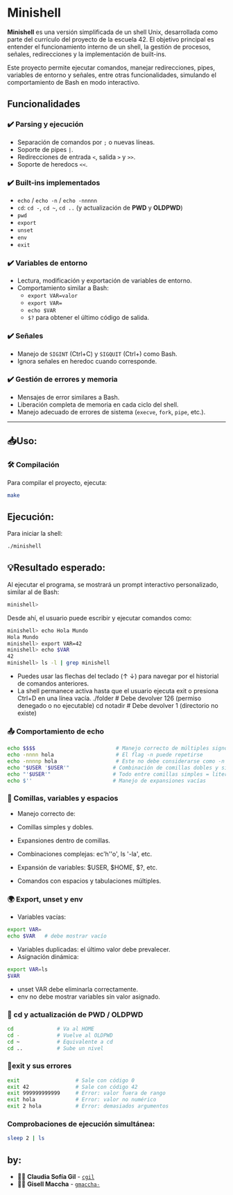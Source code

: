 # Minishell

**Minishell** es una versión simplificada de un shell Unix, desarrollada como parte del currículo del proyecto de la escuela 42. El objetivo principal es entender el funcionamiento interno de un shell, la gestión de procesos, señales, redirecciones y la implementación de built-ins.

Este proyecto permite ejecutar comandos, manejar redirecciones, pipes, variables de entorno y señales, entre otras funcionalidades, simulando el comportamiento de Bash en modo interactivo.
## Funcionalidades

### ✔️ Parsing y ejecución
- Separación de comandos por `;` o nuevas líneas.
- Soporte de pipes `|`.
- Redirecciones de entrada `<`, salida `>` y `>>`.
- Soporte de heredocs `<<`.

### ✔️ Built-ins implementados
- `echo` / `echo -n` / `echo -nnnnn`
- `cd`: `cd -`, `cd ~`, `cd ..` (y actualización de **PWD** y **OLDPWD**)
- `pwd`
- `export`
- `unset`
- `env`
- `exit`

### ✔️ Variables de entorno
- Lectura, modificación y exportación de variables de entorno.
- Comportamiento similar a Bash:
  - `export VAR=valor`
  - `export VAR=`
  - `echo $VAR`
  - `$?` para obtener el último código de salida.

### ✔️ Señales
- Manejo de `SIGINT` (Ctrl+C) y `SIGQUIT` (Ctrl+\) como Bash.
- Ignora señales en heredoc cuando corresponde.

### ✔️ Gestión de errores y memoria
- Mensajes de error similares a Bash.
- Liberación completa de memoria en cada ciclo del shell.
- Manejo adecuado de errores de sistema (`execve`, `fork`, `pipe`, etc.).

---

## 📥Uso:

### 🛠️ Compilación

Para compilar el proyecto, ejecuta:

```bash
make
```

## Ejecución:
Para iniciar la shell:
```bash
./minishell
```
## 💡Resultado esperado:
Al ejecutar el programa, se mostrará un prompt interactivo personalizado, similar al de Bash:
```bash
minishell>
```
Desde ahí, el usuario puede escribir y ejecutar comandos como:
```bash
minishell> echo Hola Mundo
Hola Mundo
minishell> export VAR=42
minishell> echo $VAR
42
minishell> ls -l | grep minishell
```
* Puedes usar las flechas del teclado (↑ ↓) para navegar por el historial de comandos anteriores.
* La shell permanece activa hasta que el usuario ejecuta exit o presiona Ctrl+D en una línea vacía.
./folder           # Debe devolver 126 (permiso denegado o no ejecutable)
cd notadir         # Debe devolver 1 (directorio no existe)

### 📤 Comportamiento de echo
```bash
echo $$$$                          # Manejo correcto de múltiples signos $
echo -nnnn hola                    # El flag -n puede repetirse
echo -nnnnp hola                   # Este no debe considerarse como -n válido
echo "$USER '$USER'"              # Combinación de comillas dobles y simples
echo "'$USER'"                    # Todo entre comillas simples = literal
echo $''                          # Manejo de expansiones vacías
```
### 🧩 Comillas, variables y espacios
* Manejo correcto de:

* Comillas simples y dobles.

* Expansiones dentro de comillas.

* Combinaciones complejas: ec'h''o', ls '-la', etc.

* Expansión de variables: $USER, $HOME, $?, etc.

* Comandos con espacios y tabulaciones múltiples.

### 🌍 Export, unset y env

* Variables vacías:
```bash
export VAR=
echo $VAR   # debe mostrar vacío
```
* Variables duplicadas: el último valor debe prevalecer.
* Asignación dinámica:
```bash
export VAR=ls
$VAR
```
* unset VAR debe eliminarla correctamente.
* env no debe mostrar variables sin valor asignado.

### 📁 cd y actualización de PWD / OLDPWD
```bash
cd              # Va al HOME
cd -            # Vuelve al OLDPWD
cd ~            # Equivalente a cd
cd ..           # Sube un nivel
```
### 🚪exit y sus errores
```bash
exit                  # Sale con código 0
exit 42               # Sale con código 42
exit 999999999999     # Error: valor fuera de rango
exit hola             # Error: valor no numérico
exit 2 hola           # Error: demasiados argumentos
```
### Comprobaciones de ejecución simultánea: 
```bash
sleep 2 | ls
```
## by:
- 👩‍💻 **Claudia Sofía Gil** - [`cgil`](https://github.com/claauugil)
- 👩‍💻 **Gisell Maccha** - [`gmaccha-`](https://github.com/Giselle276)
